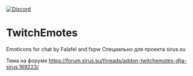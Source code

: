 [![Discord](https://discordapp.com/api/guilds/259362419372064778/widget.png?style=shield)](https://discord.gg/7cjU9xvcQY)
# TwitchEmotes
Emoticons for chat
by Falafel and fxpw
Специально для проекта sirus.su


Тема на форуме  https://forum.sirus.su/threads/addon-twitchemotes-dlja-sirus.169223/
